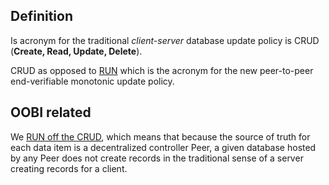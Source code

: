 ## Definition

Is acronym for the traditional _client-server_ database update policy is CRUD (**Create, Read, Update, Delete**). 

CRUD as opposed to [RUN](RUN.md) which is the acronym for the new peer-to-peer end-verifiable monotonic update policy.

## OOBI related
We [RUN off the CRUD](run-off-the-crud.md), which means that because the source of truth for each data item is a decentralized controller Peer, a given database hosted by any Peer does not create records in the traditional sense of a server creating records for a client.
 